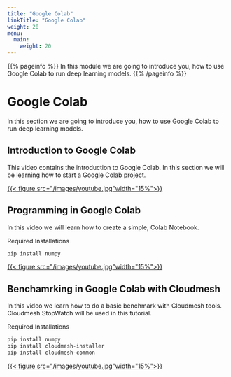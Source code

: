 ```yaml
---
title: "Google Colab"
linkTitle: "Google Colab"
weight: 20
menu:
  main:
    weight: 20
---
```


{{% pageinfo %}}
In this module we are going to introduce you, how to use Google Colab 
to run deep learning models.
{{% /pageinfo %}}



# Google Colab

In this section we are going to introduce you, how to use Google Colab
to run deep learning models.

## Introduction to Google Colab

This video contains the introduction to Google Colab. In this section
we will be learning how to start a Google Colab project.


[{{< figure src="/images/youtube.jpg"width="15%">}}](https://drive.google.com/file/d/1vz2_VaXCAae-9luzcrIuP_ugMmKJIy7w/view?usp=sharing)

## Programming in Google Colab

In this video we will learn how to create a simple, Colab Notebook. 

Required Installations

```bash
pip install numpy
```

[{{< figure src="/images/youtube.jpg"width="15%">}}](https://drive.google.com/file/d/18mGVxgydx1TDdb4AYD8qb1To8rkSLS-H/view?usp=sharing)


## Benchamrking in Google Colab with Cloudmesh

In this video we learn how to do a basic benchmark with Cloudmesh tools.
Cloudmesh StopWatch will be used in this tutorial. 

Required Installations

```bash
pip install numpy
pip install cloudmesh-installer
pip install cloudmesh-common
```

[{{< figure src="/images/youtube.jpg"width="15%">}}](https://drive.google.com/file/d/1Ujs0XjzCTwZgmx-ADM5zx9cS5iplXfIu/view?usp=sharing)


